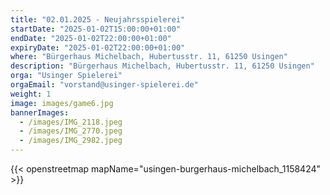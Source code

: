 ```yaml
---
title: "02.01.2025 - Neujahrsspielerei"
startDate: "2025-01-02T15:00:00+01:00"
endDate: "2025-01-02T22:00:00+01:00"
expiryDate: "2025-01-02T22:00:00+01:00"
where: "Bürgerhaus Michelbach, Hubertusstr. 11, 61250 Usingen"
description: "Bürgerhaus Michelbach, Hubertusstr. 11, 61250 Usingen"
orga: "Usinger Spielerei"
orgaEmail: "vorstand@usinger-spielerei.de"
weight: 1
image: images/game6.jpg
bannerImages:
  - /images/IMG_2118.jpeg
  - /images/IMG_2770.jpeg
  - /images/IMG_2982.jpeg
---
```

{{< openstreetmap mapName="usingen-burgerhaus-michelbach_1158424" >}}
